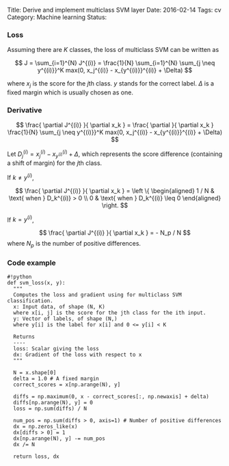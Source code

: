 Title: Derive and implement multiclass SVM layer
Date: 2016-02-14
Tags: cv
Category: Machine learning
Status:

### Loss

Assuming there are $K$ classes,
the loss of multiclass SVM can be written as

$$
J = \sum_{i=1}^{N} J^{(i)} = \frac{1}{N} \sum_{i=1}^{N} \sum_{j \neq y^{(i)}}^K max(0, x_j^{(i)} - x_{y^{(i)}}^{(i)} + \Delta)
$$


where $x_j$ is the score for the $j$th class.
$y$ stands for the correct label.
$\Delta$ is a fixed margin which is usually chosen as one.

### Derivative
$$
\frac{ \partial J^{(i)} }{ \partial x_k } =
\frac{ \partial }{ \partial x_k } \frac{1}{N} \sum_{j \neq y^{(i)}}^K max(0, x_j^{(i)} - x_{y^{(i)}}^{(i)} + \Delta)
$$

Let $D_j^{(i)} = x_j^{(i)} - x_{y^{(i)}}^{(i)} + \Delta$, which represents the score difference (containing a shift of margin) for the $j$th class.

If $k \neq y^{(i)}$,

$$
\frac{ \partial J^{(i)} }{ \partial x_k } =
\left \{
  \begin{aligned}
    1 / N & \text{ when } D_k^{(i)} > 0  \\
    0     & \text{ when } D_k^{(i)} \leq 0
  \end{aligned}
\right.
$$

If $k = y^{(i)}$,

$$
\frac{ \partial J^{(i)} }{ \partial x_k } = - N_p / N
$$
where $N_p$ is the number of positive differences.


### Code example

    #!python
    def svm_loss(x, y):
      """
      Computes the loss and gradient using for multiclass SVM classification.
      x: Input data, of shape (N, K)
      where x[i, j] is the score for the jth class for the ith input.
      y: Vector of labels, of shape (N,)
      where y[i] is the label for x[i] and 0 <= y[i] < K

      Returns
      ----
      loss: Scalar giving the loss
      dx: Gradient of the loss with respect to x
      """

      N = x.shape[0]
      delta = 1.0 # A fixed margin
      correct_scores = x[np.arange(N), y]

      diffs = np.maximum(0, x - correct_scores[:, np.newaxis] + delta)
      diffs[np.arange(N), y] = 0
      loss = np.sum(diffs) / N

      num_pos = np.sum(diffs > 0, axis=1) # Number of positive differences
      dx = np.zeros_like(x)
      dx[diffs > 0] = 1
      dx[np.arange(N), y] -= num_pos
      dx /= N

      return loss, dx
